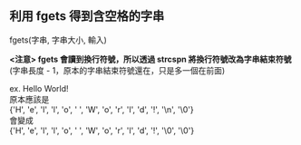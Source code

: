## 利用 fgets 得到含空格的字串  

fgets(字串, 字串大小, 輸入)  

**<注意> fgets 會讀到換行符號，所以透過 strcspn 將換行符號改為字串結束符號**  
(字串長度 - 1，原本的字串結束符號還在，只是多一個在前面)  

ex. Hello World!  
原本應該是  
{'H', 'e', 'l', 'l', 'o', ' ', 'W', 'o', 'r', 'l', 'd', '!', '\n', '\0'}  
會變成  
{'H', 'e', 'l', 'l', 'o', ' ', 'W', 'o', 'r', 'l', 'd', '!', '\0', '\0'}  
